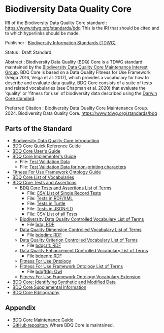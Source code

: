 <!--- layout: home --->
# Biodiversity Data Quality Core
<!--- {:.lead} --->

IRI of the Biodiversity Data Quality Core standard
: <a href="https://www.tdwg.org/standards/bdq">https://www.tdwg.org/standards/bdq</a> This is the IRI that should be cited and to which hyperlinks should be made. 

Publisher
: <a href="https://www.tdwg.org/">Biodiversity Information Standards (TDWG)</a>

Status
: Draft Standard

Abstract
: Biodiversity Data Quality (BDQ) Core is a TDWG standard maintained by the [Biodiversity Data Quality Core Maintenance Interest Group](https://www.tdwg.org/standards/bdq/#maintenance-group">). BDQ Core is based on a Data Quality Fitness for Use Framework (Veiga 2016, Veiga et al. 2017), which provides a vocabulary for how to describe and evaluate data quality. BDQ Core consists of a suite of tests and related vocabularies (see Chapman et al. 2020) that evaluate the 'quality' or 'fitness for use' of biodiversity data described using the [Darwin Core standard](https://dwc.tdwg.org/).

Preferred Citation
: Biodiversity Data Quality Core Maintenance Group. 2024. Biodiversity Data Quality Core. https://www.tdwg.org/standards/bdq

## Parts of the Standard

- [Biodiversity Data Quality Core Introduction](docs/intro/index.md)
- [BDQ Core Quick Reference Guide](docs/terms/bdqcore/index.md)
- [BDQ Core User's Guide](docs/guide/users/index.md)
- [BDQ Core Implementer's Guide](docs/guide/implementers/index.md)
  - File: [Test Validation Data](docs/guide/implementers/TG2_test_validation_data.csv)
  - File: [Test Validation Data for non-printing characters](docs/guide/implementers/TG2_test_validation_data_nonprintingchars.csv)
- [Fitness For Use Framework Ontology Guide](docs/guide/bdqffdq/index.md)
- [BDQ Core List of Vocabularies](docs/vocabularies/index.md)
- [BDQ Core Tests and Assertions](docs/bdqcore/index.md)
  - [BDQ Core Tests and Assertions List of Terms](docs/list/bdqcore/index.md)
    - File: [CSV List of Single Record Tests](dist/bdqcore_singlerecord_tests_current.csv "Convenience CSV list of all SingleRecord test descriptors.")
    - File: [Tests in RDF/XML](dist/bdqcore.xml "RDF/XML serialization of OWL representation of the tests descriptors.")
    - File: [Tests in Turtle](dist/bdqcore.ttl "Turtle serialization of OWL representation of the tests descriptors.")
    - File: [Tests in JSON-LD](dist/bdqcore.json "JSON-LD serialization of OWL representation of the tests descriptors.")
    - File: [CSV List of all Tests](vocabulary/bdqcore_term_versions.csv "CSV term-version list of all test descriptors.")
  - [Biodiversity Data Quality Controlled Vocabulary List of Terms](docs/list/bdq/index.md)
    - File [bdq: RDF](dist/bdq.xml "RDF/XML serialization of the bdq terms.")
  - [Data Quality Dimension Controlled Vocabulary List of Terms](docs/list/bdqdim/index.md)
    - File [bdqdim: RDF](dist/bdqdim.xml "RDF/XML serialization of the bdqdim terms.")
  - [Data Quality Criterion Controlled Vocabulary List of Terms](docs/list/bdqcrit/index.md)
    - File [bdqcrit: RDF](dist/bdqcrit.xml "RDF/XML serialization of the bdqcrit terms.")
  - [Data Quality Enhancement Controlled Vocabulary List of Terms](docs/list/bdqenh/index.md)
    - File [bdqenh: RDF](dist/bdqenh.xml "RDF/XML serialization of the bdqcrit terms.")
  - [Fitness For Use Ontology](docs/bdqffdq/index.md)
  - [Fitness For Use Framework Ontology List of Terms](docs/list/bdqffdq/index.md)
    - File [bdqffdq: Owl](vocabulary/bdqffdq.owl "OWL ontology for the bdqffdq framework.")
  - [Fitness For Use Framework Ontology Vocabulary Extension](docs/extension/bdqffdq/index.md)
- [BDQ Core: Identifying Synthetic and Modified Data](docs/synthetic/index.md)
- [BDQ Core Supplemental Information](docs/supplement/index.md)
- [BDQ Core Bibliography](docs/references/index.md)

## Appendix

- [BDQ Core Maintenance Guide](docs/maintenance/index.md)
- [GitHub repository](https://github.com/tdwg/bdq) Where BDQ Core is maintained.
